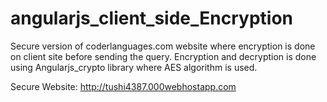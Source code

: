 # angularjs_client_side_Encryption
Secure version of coderlanguages.com website where encryption is done on client site before sending the query. Encryption and decryption is done using Angularjs_crypto library where AES algorithm is used.

Secure Website: http://tushi4387.000webhostapp.com

